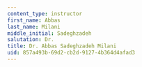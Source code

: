 ```yaml
---
content_type: instructor
first_name: Abbas
last_name: Milani
middle_initial: Sadeghzadeh
salutation: Dr.
title: Dr. Abbas Sadeghzadeh Milani
uid: 857a493b-69d2-cb2d-9127-4b364d4afad3
---
```

